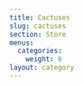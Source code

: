 ```yaml
---
title: Cactuses
slug: cactuses
section: Store
menus:
  categories:
    weight: 6
layout: category
---
```

